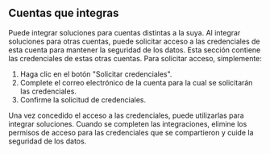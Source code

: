 ## Cuentas que integras

Puede integrar soluciones para cuentas distintas a la suya. Al integrar soluciones para otras cuentas, puede solicitar acceso a las credenciales de esta cuenta para mantener la seguridad de los datos. Esta sección contiene las credenciales de estas otras cuentas. Para solicitar acceso, simplemente:

1. Haga clic en el botón "Solicitar credenciales".
2. Complete el correo electrónico de la cuenta para la cual se solicitarán las credenciales.
3. Confirme la solicitud de credenciales.

Una vez concedido el acceso a las credenciales, puede utilizarlas para integrar soluciones. Cuando se completen las integraciones, elimine los permisos de acceso para las credenciales que se compartieron y cuide la seguridad de los datos.
